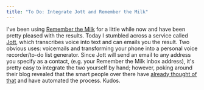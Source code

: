 ```yaml
---
title: "To Do: Integrate Jott and Remember the Milk"
---
```

I've been using [Remember the Milk](http://www.rememberthemilk.com) for a
little while now and have been pretty pleased with the results. Today I
stumbled across a service called [Jott](http://www.jott.com), which
transcribes voice into text and can emails you the result. Two obvious uses:
voicemails and transforming your phone into a personal voice recorder/to-do
list generator. Since Jott will send an email to any address you specify as a
contact, (e.g. your Remember the Milk inbox address), it's pretty easy to
integrate the two yourself by hand; however, poking around their blog revealed
that the smart people over there have [already thought of
that](http://blog.rememberthemilk.com/2007/11/jott-your-tasks.html) and have
automated the process. Kudos.

